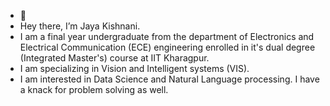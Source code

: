 - 👋 
- Hey there, I’m Jaya Kishnani.
- I am a final year undergraduate from the department of Electronics and Electrical Communication (ECE) engineering enrolled in it's dual degree (Integrated Master's) course at IIT Kharagpur.
- I am specializing in Vision and Intelligent systems (VIS).
- I am interested in Data Science and Natural Language processing. I have a knack for problem solving as well.
